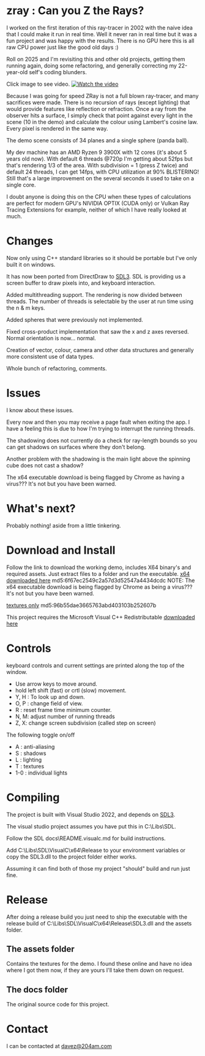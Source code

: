
# zray : Can you Z the Rays?

I worked on the first iteration of this ray-tracer in 2002 with the naive idea that
I could make it run in real time. Well it never ran in real time but it was a fun
project and was happy with the results. 
There is no GPU here this is all raw CPU power just like the good old days :)

Roll on 2025 and I'm revisiting this and other old projects, getting them running
again, doing some refactoring, and generally correcting my 22-year-old self's coding blunders.

Click image to see video.
[![Watch the video](https://img.youtube.com/vi/65w-QslQVMg/maxresdefault.jpg)](https://youtu.be/65w-QslQVMg)

Because I was going for speed ZRay is not a full blown ray-tracer, and many sacrifices were made.
There is no recursion of rays (except lighting) that would provide features like reflection 
or refraction. Once a ray from the observer hits a surface, I simply check that point against
every light in the scene (10 in the demo) and calculate the colour using Lambert's cosine law.
Every pixel is rendered in the same way.

The demo scene consists of 34 planes and a single sphere (panda ball). 

My dev machine has an AMD Ryzen 9 3900X with 12 cores (it's about 5 years old now). With default
6 threads @720p I'm getting about 52fps but that's rendering 1/3 of the area. With subdivision = 1 
(press Z twice) and default 24 threads, I can get 14fps, with CPU utilization at 90% BLISTERING!
Still that's a large improvement on the several seconds it used to take on a single core.

I doubt anyone is doing this on the CPU when these types of calculations are perfect for modern GPU's
NIVIDIA OPTIX (CUDA only) or Vulkan Ray Tracing Extensions for 
example, neither of which I have really looked at much.


# Changes #

Now only using C++ standard libraries so it should be portable but I've only built it on windows.

It has now been ported from DirectDraw to [SDL3](https://github.com/libsdl-org/SDL).
SDL is providing us a screen buffer to draw pixels into, and keyboard interaction.

Added multithreading support. The rendering is now divided between threads. The number of threads
is selectable by the user at run time using the n & m keys.

Added spheres that were previously not implemented.

Fixed cross-product implementation that saw the x and z axes reversed. Normal orientation is now... normal.

Creation of vector, colour, camera and other data structures and generally more consistent use
of data types.

Whole bunch of refactoring, comments.


# Issues #


I know about these issues.

Every now and then you may receive a page fault when exiting the app. I have a feeling this is due to
how I'm trying to interrupt the running threads.

The shadowing does not currently do a check for ray-length bounds so you can get shadows on surfaces where they don't belong.

Another problem with the shadowing is the main light above the spinning cube does not cast a shadow?

The x64 executable download is being flagged by Chrome as having a virus??? It's not but you have been warned.


# What's next? #

Probably nothing! aside from a little tinkering.


# Download and Install #

Follow the link to download the working demo, includes X64 binary's and required
assets. Just extract files to a folder and run the executable.
[x64 downloaded here](https://204am.com/downloads/zray_2025.zip) md5:6f67ec2549c2a57d3d52547a4434dcdc
NOTE: The x64 executable download is being flagged by Chrome as being a virus??? It's not but you have been warned.


[textures only](https://204am.com/downloads/zray_textures.zip) md5:96b55dae3665763abd403103b252607b

This project requires the Microsoft Visual C++ Redistributable [downloaded here](https://learn.microsoft.com/en-us/cpp/windows/latest-supported-vc-redist?view=msvc-170) 

# Controls # 

keyboard controls and current settings are printed along the top of the window.


- Use arrow keys to move around.
- hold left shift (fast) or crtl (slow) movement.
- Y, H : To look up and down.
- O, P : change field of view.
- R : reset frame time minimum counter.
- N, M: adjust number of running threads
- Z, X: change screen subdivision (called step on screen)

The following toggle on/off
- A : anti-aliasing
- S : shadows
- L : lighting
- T : textures
- 1-0 : individual lights



# Compiling #

The project is built with Visual Studio 2022, and depends on [SDL3](https://github.com/libsdl-org/SDL).

The visual studio project assumes you have put this in C:\Libs\SDL\.

Follow the SDL docs\README.visualc.md for build instructions.

Add C:\Libs\SDL\VisualC\x64\Release to your environment variables or copy the 
SDL3.dll to the project folder either works.

Assuming it can find both of those my project "should" build and run just fine.


# Release # 

After doing a release build you just need to ship the executable with the release
build of C:\Libs\SDL\VisualC\x64\Release\SDL3.dll and the assets folder.


## The assets folder ##
Contains the textures for the demo. I found these online and have no idea where 
I got them now, if they are yours I'll take them down on request.


## The docs folder ##

The original source code for this project.


# Contact # 

I can be contacted at davez@204am.com